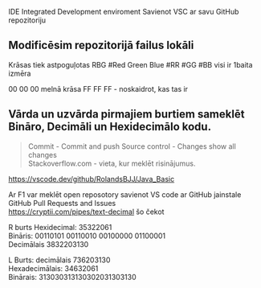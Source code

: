 IDE Integrated Development enviroment
Savienot VSC ar savu GitHub repozitoriju  
  ## Modificēsim repozitorijā failus lokāli
Krāsas tiek astpoguļotas RBG #Red Green Blue
#RR #GG #BB visi ir 1baita izmēra

00 00 00 melnā krāsa
FF FF FF - noskaidrot, kas tas ir
## Vārda un uzvārda pirmajiem burtiem sameklēt Bināro, Decimāli un Hexidecimālo kodu. 
> Commit - Commit and push 
> Source control - Changes show all changes  
Stackoverflow.com - vieta, kur meklēt risinājumus. 

https://vscode.dev/github/RolandsBJJ/Java_Basic  

Ar F1 var meklēt open reposotory 
savienot VS code ar GitHub jainstale GitHub Pull Requests and Issues  
https://cryptii.com/pipes/text-decimal  šo čekot

R burts Hexidecimal: 35322061  
       Bināris: 00110101 00110010 00100000 01100001   
    Decimālais 3832203130  

L Burts: decimālais  736203130  
        Hexadecimālais: 34632061  
        Binārais: 313030313130302031303130

